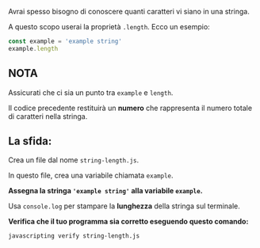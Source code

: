 Avrai spesso bisogno di conoscere quanti caratteri vi siano in una stringa.

A questo scopo userai la proprietà `.length`. Ecco un esempio:

```js
const example = 'example string'
example.length
```

## NOTA

Assicurati che ci sia un punto tra `example` e `length`.

Il codice precedente restituirà un **numero** che rappresenta il numero totale di caratteri nella stringa.


## La sfida:

Crea un file dal nome `string-length.js`.

In questo file, crea una variabile chiamata `example`.

**Assegna la stringa `'example string'` alla variabile `example`.**

Usa `console.log` per stampare la **lunghezza** della stringa sul terminale.

**Verifica che il tuo programma sia corretto eseguendo questo comando:**

`javascripting verify string-length.js`
